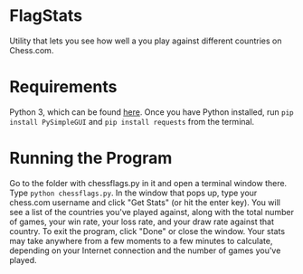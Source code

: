 # FlagStats
Utility that lets you see how well a you play against different countries on Chess.com.

# Requirements
Python 3, which can be found [here](https://www.python.org/downloads/).
Once you have Python installed, run `pip install PySimpleGUI` and `pip install requests` from the terminal.

# Running the Program
Go to the folder with chessflags.py in it and open a terminal window there. Type `python chessflags.py`.
In the window that pops up, type your chess.com username and click "Get Stats" (or hit the enter key).
You will see a list of the countries you've played against, along with the total number of games, your win rate, your loss rate, and your draw rate against that country.
To exit the program, click "Done" or close the window.
Your stats may take anywhere from a few moments to a few minutes to calculate, depending on your Internet connection and the number of games you've played.
